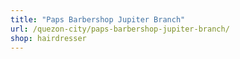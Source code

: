 ```yaml
---
title: "Paps Barbershop Jupiter Branch"
url: /quezon-city/paps-barbershop-jupiter-branch/
shop: hairdresser
---
```

